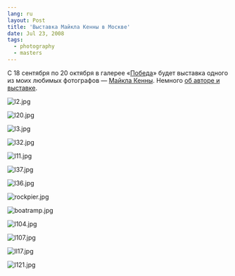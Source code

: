 ```yaml
---
lang: ru
layout: Post
title: 'Выставка Майкла Кенны в Москве'
date: Jul 23, 2008
tags:
  - photography
  - masters
---
```


С 18 сентября по 20 октября в галерее «[Победа](http://www.pobedagallery.com/)» будет выставка одного из моих любимых фотографов — [Майкла Кенны](http://www.michaelkenna.net/). Немного [об авторе и выставке](http://www.lookatme.ru/event/maykl-kenna-izbrannoe).

![l2.jpg](upload://l2.jpg)

<!--more-->

![l20.jpg](upload://l20.jpg)

![l3.jpg](upload://l3.jpg)

![l32.jpg](upload://l32.jpg)

![l11.jpg](upload://l11.jpg)

![l37.jpg](upload://l37.jpg)

![l36.jpg](upload://l36.jpg)

![rockpier.jpg](upload://rockpier.jpg)

![boatramp.jpg](upload://boatramp.jpg)

![l104.jpg](upload://l104.jpg)

![l107.jpg](upload://l107.jpg)

![ll17.jpg](upload://ll17.jpg)

![l121.jpg](upload://l121.jpg)
